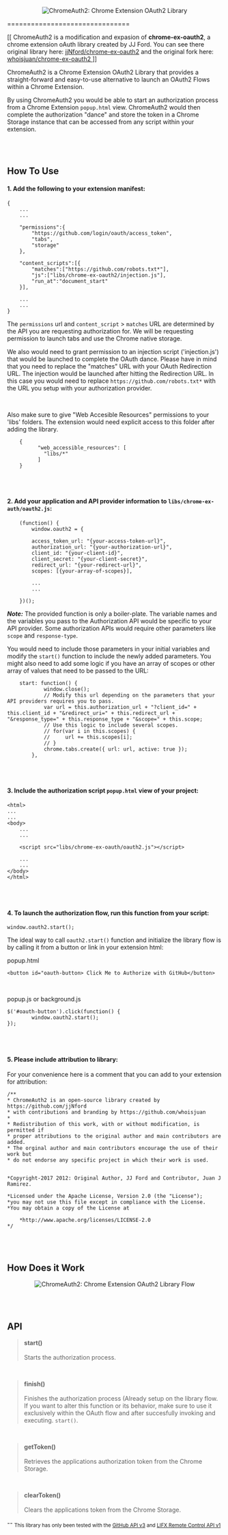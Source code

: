 <p align="center">
  <img src="https://whoisjuan.github.io/alt-images/chromeauth2.png" alt="ChromeAuth2: Chrome Extension OAuth2 Library"/>
</p>
===============================

<br>

[[ ChromeAuth2 is a modification and expasion of <b>chrome-ex-oauth2</b>, a chrome extension oAuth library created by JJ Ford.
You can see there original library here: <a href="https://github.com/jjNford/chrome-ex-oauth2"> jjNford/chrome-ex-oauth2</a> and the original fork here: <a href="https://github.com/whoisjuan/chrome-ex-oauth2"> whoisjuan/chrome-ex-oauth2 </a> ]]

ChromeAuth2 is a Chrome Extension OAuth2 Library that provides a straight-forward and easy-to-use alternative to launch an OAuth2 Flows within a Chrome Extension.

By using ChromeAuth2 you would be able to start an authorization process from a Chrome Extension `popup.html` view. ChromeAuth2 would then complete the authorization "dance" and store the token in a Chrome Storage instance that can be accessed from any script within your extension. 

<br>
<br>

How To Use
----------
#### 1. Add the following to your extension manifest:

	

	{
		...
		...
		
		"permissions":{
			"https://github.com/login/oauth/access_token",
			"tabs",
			"storage"
		},
		
		"content_scripts":[{
			"matches":["https://github.com/robots.txt*"],
			"js":["libs/chrome-ex-oauth2/injection.js"],
			"run_at":"document_start"
		}],
		
		...
		...
	}


The `permissions` url and `content_script` > `matches` URL are determined by the API you are requesting authorization for. We will be requesting permission to launch tabs and use the Chrome native storage.
	
We also would need to grant permission to an injection script ('injection.js') that would be launched to complete the OAuth dance. Please have in mind that you need to replace the "matches" URL with your OAuth Redirection URL. The injection would be launched after hitting the Redirection URL. In this case you would need to replace `https://github.com/robots.txt*` with the URL you setup with your authorization provider.

<br>

Also make sure to give "Web Accesible Resources" permissions to your 'libs' folders. The extension would need explicit access to this folder after adding the library.


		{
		      "web_accessible_resources": [
				"libs/*"
			  ]
		}

<br>
<br>

#### 2. Add your application and API provider information to `libs/chrome-ex-auth/oauth2.js`:


		(function() {
			window.oauth2 = {
			
			access_token_url: "{your-access-token-url}",
			authorization_url: "{your-authorization-url}",
			client_id: "{your-client-id}",
			client_secret: "{your-client-secret}",
			redirect_url: "{your-redirect-url}",
			scopes: [{your-array-of-scopes}],
			
			...
			...
		
		})();			


***Note:*** The provided function is only a boiler-plate. The variable names and the variables you pass to the Authorization API would be specific to your API provider. Some authorization APIs would require other parameters like  `scope` and `response-type`. 

You would need to include those parameters in your initial variables and modify the `start()` function to include the newly added parameters. You might also need to add some logic if you have an array of scopes or other array of values that need to be passed to the URL:
	

		start: function() {
			    window.close();
			    // Modify this url depending on the parameters that your API providers requires you to pass.
			    var url = this.authorization_url + "?client_id=" + this.client_id + "&redirect_uri=" + this.redirect_url + "&response_type=" + this.response_type + "&scope=" + this.scope;
			    // Use this logic to include several scopes.
			    // for(var i in this.scopes) {
			    //     url += this.scopes[i];
			    // }
			    chrome.tabs.create({ url: url, active: true });
			},		
			

<br>
<br>

#### 3. Include the authorization script `popup.html` view of your project:


	<html>
	...
	...
	<body>
		...
		...
		
		<script src="libs/chrome-ex-oauth/oauth2.js"></script>
		
		...
		...
	</body>
	</html>

	
<br>
<br>

#### 4. To launch the authorization flow, run this function from your script: 

	window.oauth2.start();


The ideal way to call `oauth2.start()` function and initialize the library flow is by calling it from a button or link in your extension html:
	
popup.html

	<button id="oauth-button> Click Me to Authorize with GitHub</button>
<br>

popup.js or background.js

	$('#oauth-button').click(function() {
    		window.oauth2.start();
	});

<br>
<br>
	
#### 5. Please include attribution to library: 

For your convenience here is a comment that you can add to your extension for attribution:

	/**
	* ChromeAuth2 is an open-source library created by https://github.com/jjNford
	* with contributions and branding by https://github.com/whoisjuan
	*
	* Redistribution of this work, with or without modification, is permitted if
	* proper attributions to the original author and main contributors are added.
	* The orginal author and main contributors encourage the use of their work but 
	* do not endorse any specific project in which their work is used.
	
	
	*Copyright-2017 2012: Original Author, JJ Ford and Contributor, Juan J Ramirez.

   	*Licensed under the Apache License, Version 2.0 (the "License");
   	*you may not use this file except in compliance with the License.
   	*You may obtain a copy of the License at

       	*http://www.apache.org/licenses/LICENSE-2.0
	*/
	
<br>
<br>

How Does it Work
----------

<p align="center">
  <img src="https://whoisjuan.github.io/alt-images/flow.png" alt="ChromeAuth2: Chrome Extension OAuth2 Library Flow"/>
</p>


<br>
<br>

API
---

>**start()**
><br><br>
>Starts the authorization process.

<br>

>**finish()**
><br><br>
>Finishes the authorization process (Already setup on the library flow. If you want to alter this function or its behavior, make sure to use it exclusively within the OAuth flow and after succesfully invoking and executing. `start()`.

<br>

>**getToken()**
><br><br>
>Retrieves the applications authorization token from the Chrome Storage.

<br>

>**clearToken()**
><br><br>
>Clears the applications token from the Chrome Storage.

--
<sub>This library has only been tested with the [GitHub API v3](http://developer.github.com/v3/) and [LIFX Remote Control API v1](https://api.developer.lifx.com/)</sub>
